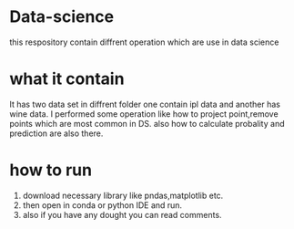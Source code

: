 # Data-science
this respository contain diffrent operation which are use in data science 

# what it contain 
It has two data set in diffrent folder one contain ipl data and another has wine data.
I performed some operation like how to project point,remove points which are most common in DS.
also how to calculate probality and prediction are also there.

# how to run
1. download necessary library like pndas,matplotlib etc.
2. then open in conda or python IDE and run.
3. also if you have any dought you can read comments.


